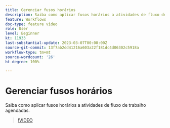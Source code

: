 ```yaml
---
title: Gerenciar fusos horários
description: Saiba como aplicar fusos horários a atividades de fluxo de trabalho agendadas.
feature: Workflows
doc-type: feature video
role: User
level: Beginner
kt: 11933
last-substantial-update: 2023-03-07T00:00:00Z
source-git-commit: 13f7ab2dd41216a603a22f181dc4d06302c5918a
workflow-type: tm+mt
source-wordcount: '26'
ht-degree: 100%

---
```



# Gerenciar fusos horários

Saiba como aplicar fusos horários a atividades de fluxo de trabalho agendadas.

>[!VIDEO](https://video.tv.adobe.com/v/3416040?quality=12&learn=on)
